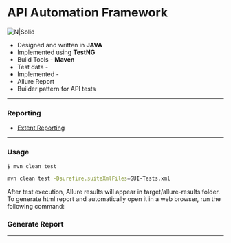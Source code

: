 # API Automation Framework

![N|Solid](https://rest-assured.io/img/logo-transparent.png)



- Designed and written in **JAVA**
- Implemented using **TestNG**
- Build Tools - **Maven**
- Test data -
- Implemented -
- Allure Report
- Builder pattern for API tests




---
### Reporting
- [Extent Reporting](http://extentreports.com/)

---
### Usage
```sh
$ mvn clean test
```
```sh
mvn clean test -Dsurefire.suiteXmlFiles=GUI-Tests.xml
```

After test execution, Allure results will appear in target/allure-results folder. To generate html report and automatically open it in a web browser, run the following command:

### Generate Report





---


